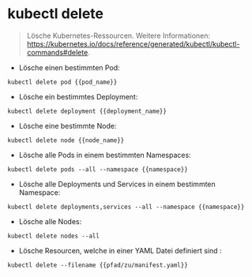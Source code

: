 # kubectl delete

> Lösche Kubernetes-Ressourcen.
> Weitere Informationen: <https://kubernetes.io/docs/reference/generated/kubectl/kubectl-commands#delete>.

- Lösche einen bestimmten Pod:

`kubectl delete pod {{pod_name}}`

- Lösche ein bestimmtes Deployment:

`kubectl delete deployment {{deployment_name}}`

- Lösche eine bestimmte Node:

`kubectl delete node {{node_name}}`

- Lösche alle Pods in einem bestimmten Namespaces:

`kubectl delete pods --all --namespace {{namespace}}`

- Lösche alle Deployments und Services in einem bestimmten Namespace:

`kubectl delete deployments,services --all --namespace {{namespace}}`

- Lösche alle Nodes:

`kubectl delete nodes --all`

- Lösche Resourcen, welche in einer YAML Datei definiert sind :

`kubectl delete --filename {{pfad/zu/manifest.yaml}}`
